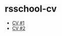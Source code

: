 # rsschool-cv
* [CV #1](https://alex-bars25.github.io/rsschool-cv/cv)
* [CV #2](https://alex-bars25.github.io/rsschool-cv/)
